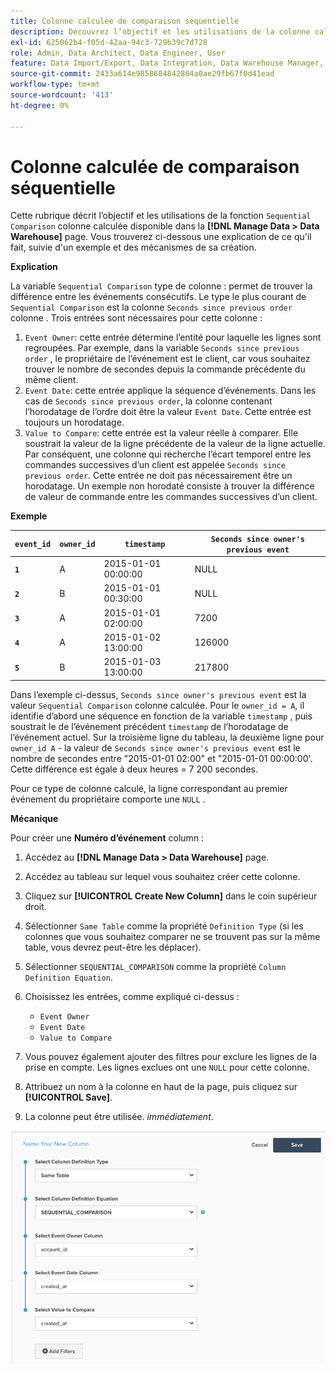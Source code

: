 ```yaml
---
title: Colonne calculée de comparaison séquentielle
description: Découvrez l’objectif et les utilisations de la colonne calculée Comparaison séquentielle .
exl-id: 625062b4-f05d-42aa-94c3-729b39c7d728
role: Admin, Data Architect, Data Engineer, User
feature: Data Import/Export, Data Integration, Data Warehouse Manager, Commerce Tables
source-git-commit: 2433a614e9858684842804a0ae29fb67f0d41ead
workflow-type: tm+mt
source-wordcount: '413'
ht-degree: 0%

---
```


# Colonne calculée de comparaison séquentielle

Cette rubrique décrit l’objectif et les utilisations de la fonction `Sequential Comparison` colonne calculée disponible dans la **[!DNL Manage Data > Data Warehouse]** page. Vous trouverez ci-dessous une explication de ce qu&#39;il fait, suivie d&#39;un exemple et des mécanismes de sa création.

**Explication**

La variable `Sequential Comparison` type de colonne : permet de trouver la différence entre les événements consécutifs. Le type le plus courant de `Sequential Comparison` est la colonne `Seconds since previous order` colonne . Trois entrées sont nécessaires pour cette colonne :

1. `Event Owner`: cette entrée détermine l’entité pour laquelle les lignes sont regroupées. Par exemple, dans la variable `Seconds since previous order` , le propriétaire de l’événement est le client, car vous souhaitez trouver le nombre de secondes depuis la commande précédente du même client.
1. `Event Date`: cette entrée applique la séquence d’événements. Dans les cas de `Seconds since previous order`, la colonne contenant l’horodatage de l’ordre doit être la valeur `Event Date`. Cette entrée est toujours un horodatage.
1. `Value to Compare`: cette entrée est la valeur réelle à comparer. Elle soustrait la valeur de la ligne précédente de la valeur de la ligne actuelle. Par conséquent, une colonne qui recherche l’écart temporel entre les commandes successives d’un client est appelée `Seconds since previous order`. Cette entrée ne doit pas nécessairement être un horodatage. Un exemple non horodaté consiste à trouver la différence de valeur de commande entre les commandes successives d’un client.

**Exemple**

| **`event_id`** | **`owner_id`** | **`timestamp`** | **`Seconds since owner's previous event`** |
|--- |--- |--- |--- |
| **`1`** | A | 2015-01-01 00:00:00 | NULL |
| **`2`** | B | 2015-01-01 00:30:00 | NULL |
| **`3`** | A | 2015-01-01 02:00:00 | 7200 |
| **`4`** | A | 2015-01-02 13:00:00 | 126000 |
| **`5`** | B | 2015-01-03 13:00:00 | 217800 |

Dans l’exemple ci-dessus, `Seconds since owner's previous event` est la valeur `Sequential Comparison` colonne calculée. Pour le `owner_id = A`, il identifie d’abord une séquence en fonction de la variable `timestamp` , puis soustrait le de l’événement précédent `timestamp` de l’horodatage de l’événement actuel. Sur la troisième ligne du tableau, la deuxième ligne pour `owner_id A` - la valeur de `Seconds since owner's previous event` est le nombre de secondes entre &quot;2015-01-01 02:00&quot; et &quot;2015-01-01 00:00:00&#39;. Cette différence est égale à deux heures = 7 200 secondes.

Pour ce type de colonne calculé, la ligne correspondant au premier événement du propriétaire comporte une `NULL` .

**Mécanique**

Pour créer une **Numéro d’événement** column :

1. Accédez au **[!DNL Manage Data > Data Warehouse]** page.

1. Accédez au tableau sur lequel vous souhaitez créer cette colonne.

1. Cliquez sur **[!UICONTROL Create New Column]** dans le coin supérieur droit.

1. Sélectionner `Same Table` comme la propriété `Definition Type` (si les colonnes que vous souhaitez comparer ne se trouvent pas sur la même table, vous devrez peut-être les déplacer).

1. Sélectionner `SEQUENTIAL_COMPARISON` comme la propriété `Column Definition Equation`.

1. Choisissez les entrées, comme expliqué ci-dessus :
   - `Event Owner`
   - `Event Date`
   - `Value to Compare`

1. Vous pouvez également ajouter des filtres pour exclure les lignes de la prise en compte. Les lignes exclues ont une `NULL` pour cette colonne.

1. Attribuez un nom à la colonne en haut de la page, puis cliquez sur **[!UICONTROL Save]**.

1. La colonne peut être utilisée. *immédiatement*.

![SEC](../../assets/SEC_new.png)
